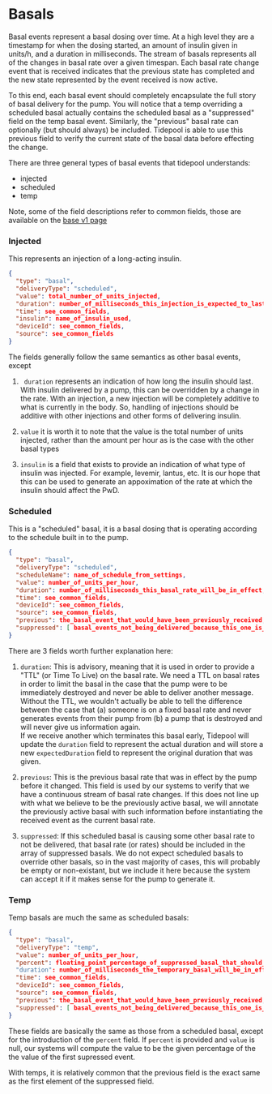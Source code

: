 # Basals

Basal events represent a basal dosing over time.  At a high level they are a timestamp for when the dosing started, an amount of insulin given in units/h, and a duration in milliseconds.  The stream of basals represents all of the changes in basal rate over a given timespan.  Each basal rate change event that is received indicates that the previous state has completed and the new state represented by the event received is now active.

To this end, each basal event should completely encapsulate the full story of basal delivery for the pump.  You will notice that a temp overriding a scheduled basal actually contains the scheduled basal as a "suppressed" field on the temp basal event.  Similarly, the "previous" basal rate can optionally (but should always) be included.  Tidepool is able to use this previous field to verify the current state of the basal data before effecting the change.

There are three general types of basal events that tidepool understands:

* injected
* scheduled
* temp

Note, some of the field descriptions refer to common fields, those are available on the [base v1 page](../v1.md)

### Injected

This represents an injection of a long-acting insulin.

``` json
{
  "type": "basal",
  "deliveryType": "scheduled",
  "value": total_number_of_units_injected,
  "duration": number_of_milliseconds_this_injection_is_expected_to_last,
  "time": see_common_fields,
  "insulin": name_of_insulin_used,
  "deviceId": see_common_fields,
  "source": see_common_fields
}
```

The fields generally follow the same semantics as other basal events, except

1. ` duration` represents an indication of how long the insulin should last.  With insulin delivered by a pump, this can be overridden by a change in the rate.  With an injection, a new injection will be completely additive to what is currently in the body.  So, handling of injections should be additive with other injections and other forms of delivering insulin.

2. `value` it is worth it to note that the value is the total number of units injected, rather than the amount per hour as is the case with the other basal types

3. `insulin` is a field that exists to provide an indication of what type of insulin was injected.  For example, levemir, lantus, etc.  It is our hope that this can be used to generate an appoximation of the rate at which the insulin should affect the PwD.

### Scheduled

This is a "scheduled" basal, it is a basal dosing that is operating according to the schedule built in to the pump.

``` json
{
  "type": "basal",
  "deliveryType": "scheduled",
  "scheduleName": name_of_schedule_from_settings,
  "value": number_of_units_per_hour,
  "duration": number_of_milliseconds_this_basal_rate_will_be_in_effect,
  "time": see_common_fields,
  "deviceId": see_common_fields,
  "source": see_common_fields,
  "previous": the_basal_event_that_would_have_been_previously_received,
  "suppressed": [ basal_events_not_being_delivered_because_this_one_is_active, ... ]
}
```

There are 3 fields worth further explanation here:

1. `duration`: This is advisory, meaning that it is used in order to provide a "TTL" (or Time To Live) on the basal rate.  We need a TTL on basal rates in order to limit the basal in the case that the pump were to be immediately destroyed and never be able to deliver another message.  Without the TTL, we wouldn't actually be able to tell the difference between the case that (a) someone is on a fixed basal rate and never generates events from their pump from (b) a pump that is destroyed and will never give us information again.  
    If we receive another which terminates this basal early, Tidepool will update the `duration` field to represent the actual duration and will store a new `expectedDuration` field to represent the original duration that was given.

2. `previous`: This is the previous basal rate that was in effect by the pump before it changed.  This field is used by our systems to verify that we have a continuous stream of basal rate changes.  If this does not line up with what we believe to be the previously active basal, we will annotate the previously active basal with such information before instantiating the received event as the current basal rate.

3. `suppressed`: If this scheduled basal is causing some other basal rate to not be delivered, that basal rate (or rates) should be included in the array of suppressed basals.  We do not expect scheduled basals to override other basals, so in the vast majority of cases, this will probably be empty or non-existant, but we include it here because the system can accept it if it makes sense for the pump to generate it.

### Temp

Temp basals are much the same as scheduled basals:

``` json
{
  "type": "basal",
  "deliveryType": "temp",
  "value": number_of_units_per_hour,
  "percent": floating_point_percentage_of_suppressed_basal_that_should_be_delivered
  "duration": number_of_milliseconds_the_temporary_basal_will_be_in_effect,
  "time": see_common_fields,
  "deviceId": see_common_fields,
  "source": see_common_fields,
  "previous": the_basal_event_that_would_have_been_previously_received,
  "suppressed": [ basal_events_not_being_delivered_because_this_one_is_active, ... ]
}
```

These fields are basically the same as those from a scheduled basal, except for the introduction of the `percent` field.  If `percent` is provided and `value` is null, our systems will compute the value to be the given percentage of the the value of the first supressed event.

With temps, it is relatively common that the previous field is the exact same as the first element of the suppressed field.